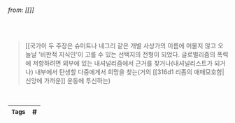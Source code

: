 
###### from: [[]]

<br/>

>[[국가이 두 주장은 슈미트나 네그리 같은 개별 사상가의 이름에 머물지 않고 오늘날 '비판적 지식인'이 고를 수 있는 선택지의 전형이 되었다. 글로벌리즘의 폭력에 저항하려면 외부에 있는 내셔널리즘에서 근거를 찾거나(내셔널리스트가 되거나) 내부에서 탄생할 다중에게서 희망을 찾는(거의 [[316d1 리좀의 애매모호함|신앙에 가까운]] 운동에 투신하는) 

<br/>

| <small> Tags </small> | # |
| --- | --- |
